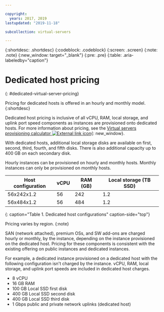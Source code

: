 ```yaml
---

copyright:
  years: 2017, 2019
lastupdated: "2019-11-18"

subcollection: virtual-servers

---
```


{:shortdesc: .shortdesc}
{:codeblock: .codeblock}
{:screen: .screen}
{:note: .note}
{:new_window: target="_blank"}
{:pre: .pre}
{:table: .aria-labeledby="caption"}

# Dedicated host pricing
{: #dedicated-virtual-server-pricing}

Pricing for dedicated hosts is offered in an hourly and monthly model.
{:shortdesc}

Dedicated host pricing is inclusive of all vCPU, RAM, local storage, and uplink port speed components as instances are provisioned onto dedicated hosts. For more information about pricing, see the [Virtual servers provisioning calculator ![External link icon](../icons/launch-glyph.svg "External link icon")](https://www.ibm.com/cloud/virtual-servers/calculator/){: new_window}.

With dedicated hosts, additional local storage disks are available on first, second, third, fourth, and fifth disks. There is also additional capacity up to 400 GB on each secondary disk.

Hourly instances can be provisioned on hourly and monthly hosts. Monthly instances can only be provisioned on monthly hosts.

| Host configuration | vCPU	| RAM (GB) | Local storage (TB SSD) |
| ------------------ | ---- | -------- | ---------------------- |
| 56x242x1.2  	     |  56 	|   242    |        	1.2	          |
| 56x484x1.2         |  56  |   484    |          1.2           |
{: caption="Table 1. Dedicated host configurations" caption-side="top"}

Pricing varies by region.
{:note}

SAN (network attached), premium OSs, and SW add-ons are charged hourly or monthly, by the instance, depending on the instance provisioned on the dedicated host. Pricing for these components is consistent with the existing offering on public instances and dedicated instances. 

For example, a dedicated instance provisioned on a dedicated host with the following configuration isn't charged by the instance. vCPU, RAM, local storage, and uplink port speeds are included in dedicated host charges. 

* 8 vCPU
* 16 GB RAM
* 100 GB Local SSD first disk
* 400 GB Local SSD second disk
* 400 GB Local SSD third disk
* 1 Gbps public and private network uplinks (dedicated host) 

